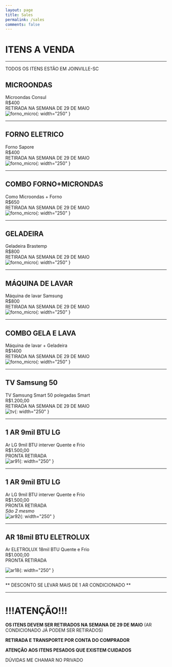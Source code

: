 ```yaml
---
layout: page
title: Sales
permalink: /sales
comments: false
---
```


# ITENS A VENDA
---
TODOS OS ITENS ESTÃO EM JOINVILLE-SC

## MICROONDAS

Microondas Consul <br>
R$400<br>
RETIRADA NA SEMANA DE 29 DE MAIO<br>
![forno_micro](/assets/images/sales/micro.jpg){: width="250" }

---
## FORNO ELETRICO

Forno Sapore <br>
R$400<br>
RETIRADA NA SEMANA DE 29 DE MAIO<br>
![forno_micro](/assets/images/sales/forno.jpg){: width="250" }

---
## COMBO FORNO+MICRONDAS

Como Microondas + Forno<br>
R$650<br>
RETIRADA NA SEMANA DE 29 DE MAIO<br>
![forno_micro](/assets/images/sales/forno_micro.jpg){: width="250" }

---
## GELADEIRA

Geladeira Brastemp<br>
R$800<br>
RETIRADA NA SEMANA DE 29 DE MAIO<br>
![forno_micro](/assets/images/sales/gela.jpg){: width="250" }

---
## MÁQUINA DE LAVAR
Máquina de lavar Samsung<br>
R$800<br>
RETIRADA NA SEMANA DE 29 DE MAIO<br>
![forno_micro](/assets/images/sales/lava.jpg){: width="250" }

---
## COMBO GELA E LAVA
Máquina de lavar + Geladeira<br>
R$1400<br>
RETIRADA NA SEMANA DE 29 DE MAIO<br>
![forno_micro](/assets/images/sales/gela_lava.jpg){: width="250" }

---

## TV Samsung 50

TV Samsung Smart 50 polegadas Smart<br>
R$1.200,00<br>
RETIRADA NA SEMANA DE 29 DE MAIO<br>
![tv](/assets/images/sales/tv.jpeg){: width="250" }

---

## 1 AR 9mil BTU LG 

Ar LG 9mil BTU interver Quente e Frio<br>
R$1.500,00<br>
PRONTA RETIRADA<br>
![ar91](/assets/images/sales/Ar9_q1.jpeg){: width="250" }

---
## 1 AR 9mil BTU LG 

Ar LG 9mil BTU interver Quente e Frio<br>
R$1.500,00<br>
PRONTA RETIRADA<br>
*São 2 mesmo*<br>
![ar92](/assets/images/sales/Ar_9_2.jpeg){: width="250" }

---
## AR 18mil BTU ELETROLUX 

Ar ELETROLUX 18mil BTU  Quente e Frio<br>
R$1.000,00<br>
PRONTA RETIRADA<br>

![ar18](/assets/images/sales/Ar_18.jpeg){: width="250" }

---
** DESCONTO SE LEVAR MAIS DE 1 AR CONDICIONADO **

---

# !!!ATENÇÃO!!!

**OS ITENS DEVEM SER RETIRADOS NA SEMANA DE 29 DE MAIO** (AR CONDICIONADO JÁ PODEM SER RETIRADOS)


**RETIRADA E TRANSPORTE POR CONTA DO COMPRADOR**

**ATENÇÃO AOS ITENS PESADOS QUE EXISTEM CUIDADOS**

DÚVIDAS ME CHAMAR NO PRIVADO
